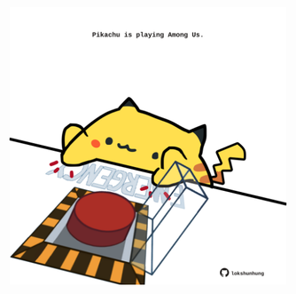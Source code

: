 <!-- built at 01/03/2024, 18:00:43 UTC -->
<p align="center">
  <img width="500" height="500" src="./ReadmeImage.svg">
</p>
